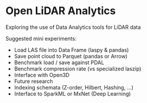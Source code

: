 # Open LiDAR Analytics
Exploring the use of Data Analytics tools for LiDAR data

Suggested mini experiments:
- Load LAS file into Data Frame (laspy  & pandas)
- Save point cloud to Parquet (pandas or Arrow)
- Benchmark load / save against PDAL
- Benchmark compression rate (vs specialized laszip)
- Interface with Open3D
- Future research
- Indexing schemata (Z-order, Hilbert, Hashing, …)
- Interface to SparkML or MxNet (Deep Learning)

